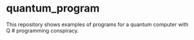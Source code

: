 # quantum_program
This repository shows examples of programs for a quantum computer with Q # programming conspiracy.
